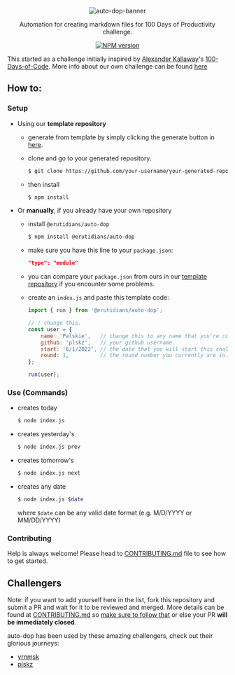 <div align="center">

![auto-dop-banner](https://user-images.githubusercontent.com/57343545/177624833-3deb3e4b-c9c2-4e33-8fe8-a25004376eb7.png)

<p>
Automation for creating markdown files for 100 Days of Productivity challenge.
</p>

<p align="center">
<a href="https://www.npmjs.com/package/@erutidians/auto-dop"><img src="https://img.shields.io/npm/v/@erutidians/auto-dop?color=c95f8b" alt="NPM version"></a></p>
</div>

This started as a challenge initially inspired by [Alexander Kallaway](https://github.com/Kallaway)'s [100-Days-of-Code](https://github.com/Kallaway/100-days-of-code). More info about our own challenge can be found [here](https://github.com/Erutidians/100-days-of-productivity)

## How to:

### Setup

- Using our **template repository**
    - generate from template by simply clicking the generate button in [here](https://github.com/Erutidians/100-days-of-productivity).
    - clone and go to your generated repository.

        ```bash
        $ git clone https://github.com/your-username/your-generated-repository.git
        ```

    - then install

        ```bash
        $ npm install
        ```

- Or **manually**, if you already have your own repository
    - install `@erutidians/auto-dop`

        ```bash
        $ npm install @erutidians/auto-dop
        ```

    - make sure you have this line to your `package.json`:

        ```json
        "type": "module"
        ```

    - you can compare your `package.json` from ours in our [template repository](https://github.com/Erutidians/100-days-of-productivity) if you encounter some problems.
    - create an `index.js` and paste this template code:

        ```js
        import { run } from '@erutidians/auto-dop';
        
        // ! change this.
        const user = {
            name: 'Palskie',   // change this to any name that you're comfortable with.
            github: 'plskz',   // your github username.
            start: '6/1/2022', // the date that you will start this challenge (e.g. m/d/yyyy)
            round: 1,          // the round number you currently are in. (if omitted, defaults to 1)
        };

        run(user);
        ```

### Use (Commands)

- creates today
    ```bash
    $ node index.js
    ```
- creates yesterday's
    ```bash
    $ node index.js prev
    ```
- creates tomorrow's
    ```bash
    $ node index.js next
    ```
- creates any date
    ```bash
    $ node index.js $date
    ```
    where `$date` can be any valid date format (e.g. M/D/YYYY or MM/DD/YYYY)

### Contributing
Help is always welcome! Please head to [CONTRIBUTING.md](./CONTRIBUTING.md) file to see how to get started.

## Challengers

Note: if you want to add yourself here in the list, fork this repository and submit a PR and wait for it to be reviewed and merged. More details can be found at [CONTRIBUTING.md](./CONTRIBUTING.md/#challengers) so <u>make sure to follow that</u> or else your PR <b>will be immediately closed</b>.

auto-dop has been used by these amazing challengers, check out their glorious journeys:

- [yrnmsk](https://github.com/yrnmsk/100-days-of-productivity)
- [plskz](https://github.com/plskz/100-days-of-productivity)
